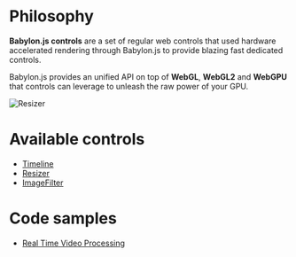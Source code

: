 # Philosophy

**Babylon.js controls** are a set of regular web controls that used hardware accelerated rendering through Babylon.js to provide blazing fast dedicated controls.

Babylon.js provides an unified API on top of **WebGL**, **WebGL2** and **WebGPU** that controls can leverage to unleash the raw power of your GPU.

![Resizer](/img/features/controls/resizer.png)

# Available controls

* [Timeline](timeline)
* [Resizer](resizer)
* [ImageFilter](imageFilter)

# Code samples

* [Real Time Video Processing](https://github.com/sebavan/BabylonjsVideoProcessingSample)

